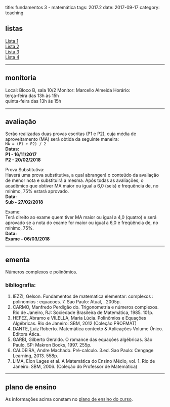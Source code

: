 title: fundamentos 3 - matemática
tags: 2017.2
date: 2017-09-17
category: teaching

## <a id="exercices"></a>listas
[Lista 1]({filename}/listas/fundamentos3-01.pdf)  
[Lista 2]({filename}/listas/fundamentos3-02.pdf)  
[Lista 3]({filename}/listas/fundamentos3-03.pdf)  
[Lista 4]({filename}/listas/fundamentos3-04.pdf)

---

## <a id="monitoria"></a>monitoria
Local: Bloco B, sala 10/2
Monitor: Marcello Almeida
Horário:  
terça-feira das 13h às 15h  
quinta-feira das 13h às 15h

---

## <a id="exams"></a>avaliação
Serão realizadas duas provas escritas (P1 e P2), cuja média de
aproveitamento (MA) será obtida da seguinte maneira:  
`MA = (P1 + P2) / 2`  
**Datas:  
P1 - 16/11/2017  
P2 - 20/02/2018**

Prova Substitutiva:  
Haverá uma prova substitutiva, a qual abrangerá o conteúdo da avaliação de
menor nota e substituirá a mesma. Após todas as avaliações, o acadêmico que
obtiver MA maior ou igual a 6,0 (seis) e frequência de, no mínimo, 75% estará
aprovado.  
**Data:  
Sub - 27/02/2018**

Exame:  
Terá direito ao exame quem tiver MA maior ou igual a 4,0 (quatro) e será
aprovado se a nota do exame for maior ou igual a 6,0 e freqüência de, no
mínimo, 75%.  
**Data:  
Exame - 06/03/2018**

---

## <a id="silabus"></a>ementa
Números complexos e polinômios.

### bibliografia:  
1. IEZZI, Gelson. Fundamentos de matematica elementar: complexos : polinomios : equacoes. 7. Sao Paulo: Atual, . 2005p.
2. CARMO, Manfredo Perdigão do. Trigonometria e números complexos. Rio de Janeiro, RJ: Sociedade Brasileira de Matemática, 1985. 101p.
3. HEFEZ, Abramo e VILELLA, Maria Lúcia. Polinômios e Equações Algébricas. Rio de Janeiro: SBM, 2012 (Coleção PROFMAT)
4. DANTE, Luiz Roberto. Matemática contexto & Aplicações Volume Único. Editora Ática.
5. GARBI, Gilberto Geraldo. O romance das equações algébricas. São Paulo, SP: Makron Books, 1997. 255p.
6. CALDEIRA, Andre Machado. Pré-calculo. 3.ed. Sao Paulo: Cengage Learning, 2013. 558p.
7. LIMA, Elon Lages et al. A Matemática do Ensino Médio, vol. 1. Rio de Janeiro: SBM, 2006. (Coleção do Professor de Matemática)

---

## plano de ensino
As informações acima constam no [plano de ensino do
curso]({filename}/planos/2017-2-fundamentos3-mat.pdf).
